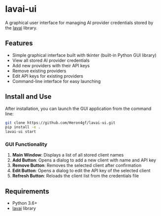 # lavai-ui

A graphical user interface for managing AI provider credentials stored by the [lavai](https://github.com/Heron4gf/lavai) library.

## Features

- Simple graphical interface built with tkinter (built-in Python GUI library)
- View all stored AI provider credentials
- Add new providers with their API keys
- Remove existing providers
- Edit API keys for existing providers
- Command-line interface for easy launching

## Install and Use

After installation, you can launch the GUI application from the command line:

```bash
git clone https://github.com/Heron4gf/lavai-ui.git
pip install -e .
lavai-ui start
```

### GUI Functionality

1. **Main Window**: Displays a list of all stored client names
2. **Add Button**: Opens a dialog to add a new client with name and API key
3. **Remove Button**: Removes the selected client after confirmation
4. **Edit Button**: Opens a dialog to edit the API key of the selected client
5. **Refresh Button**: Reloads the client list from the credentials file

## Requirements

- Python 3.6+
- [lavai](https://github.com/Heron4gf/lavai) library